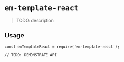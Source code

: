 # `em-template-react`

> TODO: description

## Usage

```
const emTemplateReact = require('em-template-react');

// TODO: DEMONSTRATE API
```
